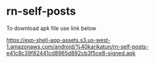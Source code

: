 # rn-self-posts

To download apk file use link below

https://exp-shell-app-assets.s3.us-west-1.amazonaws.com/android/%40karikatun/rn-self-posts-e41c8c39f82441cd8965d892cb3f5ce8-signed.apk
